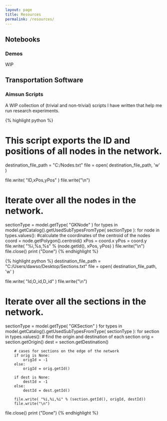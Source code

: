 ```yaml
---
layout: page
title: Resources
permalink: /resources/
---
```

## Notebooks

### Demos

WIP

## Transportation Software

### Aimsun Scripts

A WIP collection of (trivial and non-trivial) scripts I have written that help me run research experiments.

{% highlight python %}
# This script exports the ID and positions of all nodes in the network.

destination_file_path = "C:/Nodes.txt"
file = open( destination_file_path, 'w' )

file.write( "ID,xPos,yPos" )
file.write("\n")

# Iterate over all the nodes in the network.
sectionType = model.getType( "GKNode" )
for types in model.getCatalog().getUsedSubTypesFromType( sectionType ):
	for node in types.values():
		#calculate the coordinates of the centroid of the nodes
		coord = node.getPolygon().centroid()
		xPos = coord.x
		yPos = coord.y
		file.write( "%i,%s,%s" % (node.getId(), xPos, yPos) )
		file.write("\n")
file.close()
print ("Done")
{% endhighlight %}

{% highlight python %}
destination_file_path = "C:/Users/dawso/Desktop/Sections.txt"
file = open( destination_file_path, 'w' )

file.write( "Id,O_id,D_id" )
file.write("\n")

# Iterate over all the sections in the network.
sectionType = model.getType( "GKSection" )
for types in model.getCatalog().getUsedSubTypesFromType( sectionType ):
	for section in types.values():
		# find the origin and destination of each section
		orig = section.getOrigin()
		dest = section.getDestination()

		# cases for sections on the edge of the network
		if orig is None:
			origId = -1
		else:
			origId = orig.getId()

		if dest is None:
			destId = -1
		else:
			destId = dest.getId()

		file.write( "%i,%i,%i" % (section.getId(), origId, destId))
		file.write("\n")
file.close()
print ("Done")
{% endhighlight %}
